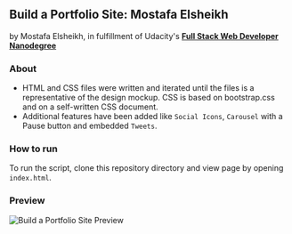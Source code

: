 ## Build a Portfolio Site: Mostafa Elsheikh
by Mostafa Elsheikh, in fulfillment of Udacity's <i class="icon-cog"></i> **[Full Stack Web Developer Nanodegree](https://www.udacity.com/course/nd004)**
### About
- HTML and CSS files were written and iterated until the files is a representative of the design mockup. CSS is based on bootstrap.css and on a self-written CSS document.
- Additional features have been added like `Social Icons`, `Carousel` with a Pause button and embedded `Tweets`.
### How to run
To run the script, clone this repository directory <i class="icon-folder-open"></i> and view page by opening <i class="icon-file"></i> `index.html`.
### Preview
![Build a Portfolio Site Preview](https://github.com/Sasa94s/FullStack-ND/blob/master/Project%202/Preview.JPG)

